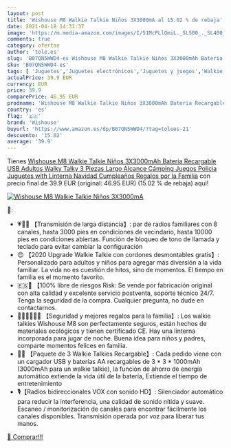 ```yaml
---
layout: post
title: 'Wishouse M8 Walkie Talkie Niños 3X3000mA al 15.02 % de rebaja'
date: 2021-04-18 14:31:37
image: 'https://m.media-amazon.com/images/I/51McPLlQmiL._SL500_._SL400_.jpg'
comments: true
category: ofertas
author: 'tole.es'
slug: 'B07QN5WWD4-es Wishouse M8 Walkie Talkie Niños 3X3000mAh Bateria...'
sku: 'B07QN5WWD4-es'
tags: [ 'Juguetes','Juguetes electrónicos','Juguetes y juegos','Walkie Talkies para niños','navidad','wishouse', ]
actualPrice: 39.9 EUR
currency: EUR
price: 39.9
comparePrice: 46.95 EUR
prodname: 'Wishouse M8 Walkie Talkie Niños 3X3000mAh Bateria Recargable USB  Adultos Walky Talky 3 Piezas Largo Alcance Cámping Juegos Policia Juguetes with Linterna  Navidad Cumpleaños Regalos por la Familia'
country: 'es'
flag: '🇪🇸'
brand: 'Wishouse'
buyurl: 'https://www.amazon.es/dp/B07QN5WWD4/?tag=tolees-21'
descuento: '15.02'
average: '39.9'
---
```


Tienes [Wishouse M8 Walkie Talkie Niños 3X3000mAh Bateria Recargable USB  Adultos Walky Talky 3 Piezas Largo Alcance Cámping Juegos Policia Juguetes with Linterna  Navidad Cumpleaños Regalos por la Familia](https://www.amazon.es/dp/B07QN5WWD4/?tag=tolees-21) con precio final de  39.9 EUR (original: 46.95 EUR) (15.02 %  de rebaja) aqui!

[![Wishouse M8 Walkie Talkie Niños 3X3000mA](https://m.media-amazon.com/images/I/51McPLlQmiL._SL500_._SL400_.jpg)](https://www.amazon.es/dp/B07QN5WWD4/?tag=tolees-21)

🔎:

- 💗💚💛 【Transmisión de larga distancia】: par de radios familiares con 8 canales, hasta 3000 pies en condiciones de vecindario, hasta 10000 pies en condiciones abiertas. Función de bloqueo de tono de llamada y teclado para evitar cambiar la configuración
- 😍 【2020 Upgrade Walkie Talkie con cordones desmontables gratis】: Personalizado para adultos y niños para agregar más diversión a la vida familiar. La vida no es cuestión de hitos, sino de momentos. El tiempo en familia es el momento favorito.
- 🇪🇸💝 【100% libre de riesgos Risk: Se vende por fabricación original con alta calidad y excelente servicio postventa, soporte técnico 24/7. Tenga la seguridad de la compra. Cualquier pregunta, no dude en contactarnos.
- 🎁👨‍👩‍👧‍👦🎁 【Seguridad y mejores regalos para la familia】: Los walkie talkies Wishouse M8 son perfectamente seguros, están hechos de materiales ecológicos y tienen certificado CE. Hay una linterna incorporada para jugar de noche. Buena idea para niños y padres, comparte momentos felices en familia.
- 🔋🔌 【Paquete de 3 Walkie Talkies Recargable】: Cada pedido viene con un cargador USB y baterías AA recargables de 3 * 3 * 1000mAh (3000mAh para un walkie talkie), la función de ahorro de energía automático extiende la vida útil de la batería, Extiende el tiempo de entretenimiento
- 🎙【Radios bidireccionales VOX con sonido HD】: Silenciador automático para reducir la interferencia, una calidad de sonido nítida y suave. Escaneo / monitorización de canales para encontrar fácilmente los canales disponibles. Transmisión operada por voz para liberar tus manos.

[🛒 Comprar!!!](https://www.amazon.es/dp/B07QN5WWD4/?tag=tolees-21)
